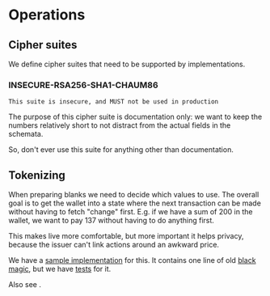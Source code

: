 # Operations

## Cipher suites

We define cipher suites that need to be supported by implementations.

### INSECURE-RSA256-SHA1-CHAUM86

```{warning}
This suite is insecure, and MUST not be used in production
```

The purpose of this cipher suite is documentation only: we want to keep the numbers relatively short to not distract
from the actual fields in the schemata.

So, don't ever use this suite for anything other than documentation.


## Tokenizing

When preparing blanks we need to decide which values to use. The overall goal is to get the 
wallet into a state where the next transaction can be made without having to fetch "change" first. E.g. if we have a sum of 200 in the wallet, we want to pay 137 without having to do anything first.

This makes live more comfortable, but more important it helps privacy, because the issuer can't link actions around an awkward price.

We have a [sample implementation](../coinsplitting.py) for this. It contains one line of old
[black magic](https://en.wikipedia.org/wiki/Magic_(programming)#Variants), but we have [tests](../test_coinsplitting.py)
for it.

Also see [](schemata.md#requestrenew-message).
